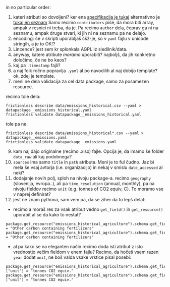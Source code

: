 in no particular order:

1. kateri atributi so dovoljeni? ker ena [specifikacija je tukaj](https://specs.frictionlessdata.io/data-package/#metadata) alternativno je [tukaj en seznam](https://specs.frictionlessdata.io/data-package/#metadata) Samo recimo `contributors` piše, da mora biti array, ampak v resnici ni treba, da je. Pa recimo `author` dela, čeprav ga ni na seznamu, ampak druge stvari, ki jih ni na seznamu pa ne delajo.  
1. encoding: če v skripti uporabljaš čšž-je, so v `yaml` fajlu v unicode stringih, a je to OK!?
1. Lincence? jest sem kr splonkala AGPL iz sledilnik/data. 
1. anyway, katere atribute *moramo* uporabiti? najboljš, da jih konkretno določimo, če ne bo kaos?
1. kaj pa `.timestamp` fajli?
1. a naj folk ročno popravlja `.yaml` al po navodilih al naj dobijo template? ok, zdej je template.
1. meni ne dela validacija za cel data package, samo za posamezen resource. 

recimo tole dela:
```
frictionless describe data/emissions_historical.csv --yaml > datapackage__emissions_historical.yaml
frictionless validate datapackage__emissions_historical.yaml 
```
tole pa ne:

```
frictionless describe data/emissions_historical*.csv --yaml > datapackage__emissions.yaml
frictionless validate datapackage__emissions.yaml 
```
9. kam naj dajo originalne (recimo .xlsx) fajle. Opcija je, da imamo še folder `data_raw` ali kaj podobnega?
9. `sources` ima samo `title` in `path` atributa. Meni je to ful čudno. Jaz bi mela še vsaj avtorja (i.e. organizacijo) in nekaj v smislu `date_accessed` al neki?
9. dodajanje novih polj, sploh na nivoju package-a. recimo `geography` (slovenija, evropa..), ali pa `time_resolution` (annual, monthly), pa na nivoju fieldov recimo `unit` (e.g. tonnes of CO2 equiv, C). To moramo vse v naprej definirat?
9. jest ne znam pythona, sam vem pa, da se ziher da to lepš delat: 
* recimo a moraš res za vsak atribut vedno `get_field()` in `get_resource()` uporabit al se da kako to nestat? 
```
package.get_resource("emissions_historical_agriculture").schema.get_field("fertilizers").title = "Other carbon containing fertilizers"
package.get_resource("emissions_historical_agriculture").schema.get_field("fertilizers").description = "Other carbon containing fertilizers"
```
* al pa kako se na eleganten način recimo doda isti atribut z isto vrednostjo večim fieldom v enem fajlu? Recimo, da hočeš vsem razen `year` dodat `unit`, ne boš valda vsake vrstice pisal posebi:
```
package.get_resource("emissions_historical_agriculture").schema.get_field("urea_application")["unit"] = "tonnes CO2 equiv."
package.get_resource("emissions_historical_agriculture").schema.get_field("fertilizers")["unit"] = "tonnes CO2 equiv."
```
